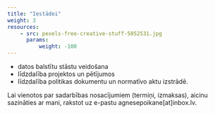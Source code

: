 ```yaml
---
title: "Iestādei"
weight: 3
resources:
    - src: pexels-free-creative-stuff-5052531.jpg
      params:
          weight: -100
---
```


- datos balstītu stāstu veidošana
- līdzdalība projektos un pētījumos
- līdzdalība politikas dokumentu un normatīvo aktu izstrādē.

Lai vienotos par sadarbības nosacījumiem (termiņi, izmaksas), aicinu sazināties ar mani, rakstot uz e-pastu agnesepoikane[at]inbox.lv.


